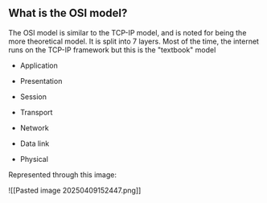 ## What is the OSI model?
The OSI model is similar to  the TCP-IP model, and is noted for being the more theoretical model. It is split into 7 layers. Most of the time, the internet runs on the TCP-IP framework but this is the "textbook" model
- Application
	 
- Presentation
	 
- Session
	 
- Transport
	 
- Network
	 
- Data link
	 
- Physical

Represented through this image:

![[Pasted image 20250409152447.png]]

